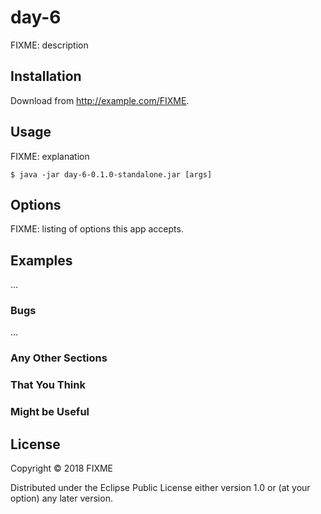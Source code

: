 # day-6

FIXME: description

## Installation

Download from http://example.com/FIXME.

## Usage

FIXME: explanation

    $ java -jar day-6-0.1.0-standalone.jar [args]

## Options

FIXME: listing of options this app accepts.

## Examples

...

### Bugs

...

### Any Other Sections
### That You Think
### Might be Useful

## License

Copyright © 2018 FIXME

Distributed under the Eclipse Public License either version 1.0 or (at
your option) any later version.
